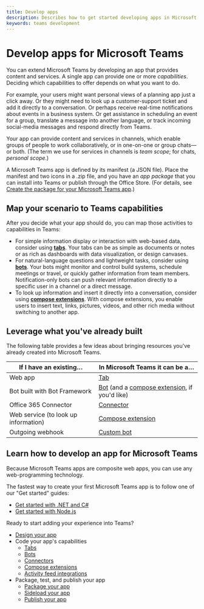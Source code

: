 ```yaml
---
title: Develop apps
description: Describes how to get started developing apps in Microsoft Teams
keywords: teams development
---
```


# Develop apps for Microsoft Teams

You can extend Microsoft Teams by developing an app that provides content and services. A single app can provide one or more *capabilities*. Deciding which capabilities to offer depends on what you want to do.

For example, your users might want personal views of a planning app just a click away. Or they might need to look up a customer-support ticket and add it directly to a conversation. Or perhaps receive real-time notifications about events in a business system. Or get assistance in scheduling an event for a group, translate a message into another language, or track incoming social-media messages and respond directly from Teams.

Your app can provide content and services in channels, which enable groups of people to work collaboratively, or in one-on-one or group chats&mdash;or both. (The term we use for services in channels is *team scope*; for chats, *personal scope*.)

A Microsoft Teams app is defined by its manifest (a JSON file). Place the manifest and two icons in a .zip file, and you have an *app package* that you can install into Teams or publish through the Office Store. (For details, see [Create the package for your Microsoft Teams app](~/publishing/apps-package).)

## Map your scenario to Teams capabilities

After you decide what your app should do, you can map those activities to capabilities in Teams:

*	For simple information display or interaction with web-based data, consider using [**tabs**](~/concepts/tabs/tabs-overview). Your tabs can be as simple as documents or notes or as rich as dashboards with data visualization, or design canvases.
*	For natural-language questions and lightweight tasks, consider using [**bots**](~/concepts/bots/bots-overview). Your bots might monitor and control build systems, schedule meetings or travel, or quickly gather information from team members. Notification-only bots can push relevant information directly to a specific user in a channel or a direct message.
*	To look up information and insert it directly into a conversation, consider using [**compose extensions**](~/concepts/compose-extensions). With compose extensions, you enable users to insert text, links, pictures, videos, and other rich media without switching to another app.

## Leverage what you've already built

The following table provides a few ideas about bringing resources you've already created into Microsoft Teams.

| If I have an existing&hellip; | In Microsoft Teams it can be a&hellip; |
| --- | --- |
| Web app | [Tab](~/concepts/tabs/tabs-overview) |
| Bot built with Bot Framework | [Bot](~/concepts/bots/bots-overview) (and a [compose extension](~/concepts/compose-extensions), if you'd like)
| Office 365 Connector | [Connector](~/concepts/connectors) |
| Web service (to look up information) | [Compose extension](~/concepts/compose-extensions) |
| Outgoing webhook | [Custom bot](~/concepts/custom-bot) |

## Learn how to develop an app for Microsoft Teams

Because Microsoft Teams apps are composite web apps, you can use any web-programming technology.

The fastest way to create your first Microsoft Teams app is to follow one of our "Get started" guides:

* [Get started with .NET and C#](~/get-started/get-started-dotnet)
* [Get started with Node.js](~/get-started/get-started-nodejs)

Ready to start adding your experience into Teams?

* [Design your app](~/get-started/design)
* Code your app's capabilities
  * [Tabs](~/concepts/tabs/tabs-overview)
  * [Bots](~/concepts/bots/bots-overview)
  * [Connectors](~/concepts/connectors)
  * [Compose extensions](~/concepts/compose-extensions)
  * [Activity feed integrations](~/concepts/activity-feed)
* Package, test, and publish your app
  * [Package your app](~/publishing/apps-package)
  * [Sideload your app](~/concepts/apps/apps-sideload)
  * [Publish your app](~/publishing/apps-publish)
